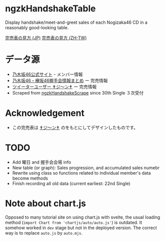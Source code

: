 # ngzkHandshakeTable
 Display handshake/meet-and-greet sales of each Nogizaka46 CD in a reasonably good-looking table.

[完売表の見方 (JP)](https://ameblo.jp/seto-kasumi/entry-11695182533.html) 
[完売表の見方 (ZH-TW)](https://pttyes.com/SakaTalk/M.1648729058.A.59E) 

# データ源
- [乃木坂46公式サイト](nogizaka46.com) - メンバー情報
- [乃木坂46・欅坂46握手会情報まとめ](https://ameblo.jp/seto-kasumi/) ー 完売情報
- [ツイーターユーザー ✝︎ジ〜ン✝︎](https://twitter.com/lovefiaa) ー 完売情報
- Scraped from [ngzkHandshakeScrape](https://github.com/universallyleo/ngzkHandshakeScrape) since 30th Single ３次受付

# Acknowledgement
- この完売表は [✝︎ジ〜ン✝︎](https://twitter.com/lovefiaa) のをもとにしてデザインしたものです。


# TODO
- Add 曜日 and 握手会会場 info
- New table (or graph): Sales progression, and accumulated sales numebr
- Rewrite using class so functions related to individual member's data become methods
- Finish recording all old data (current earliest: 22nd Single)

# Note about chart.js

Opposed to many tutorial site on using chart.js with svelte, the usual loading method (`import Chart from 'chartjs/auto/auto.js'`) is outdated.  It somehow worked in `dev` stage but not in the deployed version.  The correct way is to replace `auto.js` by `auto.mjs`.